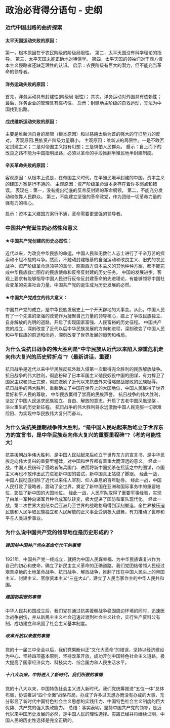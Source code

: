 # 政治必背得分语句 - 史纲

### 近代中国出路的曲折探索

#### 太平天国运动失败的原因：

第一，根本原因在于农民阶级的阶级局限性。
第二，太平天国没有科学理论的指导。
第三，太平天国未能正确地对待儒学。
第四，太平天国的领袖们对于西方资本主义侵略者还缺乏理性的认识。
启示：农民阶级有巨大的潜力，但不能充当革命的领导者。

#### 洋务运动失败的原因：

首先，洋务运动具有封建性(阶级局 限性)；
其次，洋务运动对外国具有依赖性；
最后，洋务企业的管理具有腐朽性。
启示：封建地主阶级的自救运动，无法为中国找到出路。

#### 戊戌维新运动失败的原因：

主要是维新派自身的局限（根本原因）和以慈禧太后为首的强大的守旧势力的反对。
客观原因:民族资产阶级力量弱小。
主观原因：维新派的局限性。一是不敢否定封建主义；二是对帝国主义抱有幻想；三是惧怕人民群众。
启示：自上而下的改良之路不能为中国指明出路，必须以革命的手段推翻半殖民地半封建制度。

#### 辛亥革命失败的原因：

客观原因：从根本上说是，在帝国主义时代，在半殖民地半封建的中国，资本主义的建国方案是行不通的。
主观原因：资产阶级革命派本身存在着许多弱点和错误。
表现在：第一，没有提出彻底的反帝反封建的革命纲领。
第二，不能充分发动和依靠人民群众。
第三，不能建立坚强的革命政党，作为团结一切革命力量的强有力的核心。

启示：资本主义建国方案行不通，革命需要更坚强的领导者。



### 中国共产党诞生的必然性和意义

#### ★中国共产党创建的历史必然性：

近代以来，为改变中华民族的命运，中国人民和无数仁人志士进行了千辛万苦的探索和不屈不挠的斗争。然而，不触动封建根基的自强运动和改良主义、旧式的农民战争、资产阶级革命派领导的革命、照搬西方资本主义的其他种种方案，都不能完成中华民族救亡图存的民族使命和反帝反封建的历史任务。
中国的发展进步，客观上要求有能够指导中国人民进行反帝反封建革命的先进理论，有能够领导中国社会变革的先进社会力量。中国共产党的诞生成为历史发展的必然。

#### ★中国共产党成立的伟大意义：

中国共产党的成立，是中华民族发展史上一个开天辟地的大事变。从此，中国人民有了一个先进的坚强的政党作为凝聚自己力量的领导核心，踏上了争取民族独立、自身解放的光明的道路，开启了实现国家富强、人民富裕的历史征程。
中国共产党的成立，深刻改变了近代以后中华民族发展的方向和进程，深刻改变了中国人民和中华民族的前途和命运，深刻改变了世界发展的趋势和格局。



### 为什么说抗日战争的伟大胜利是“中华民族从近代以来陷入深重危机走向伟大复兴的历史转折点”?（最新讲话，重要）

抗日战争是近代以来中华民族反抗外敌入侵第一次取得完全胜利的民族解放战争。
抗日战争的伟大胜利，彻底粉碎了日本军国主义殖民奴役中国的图谋，有力捍卫了国家主权和领土完整，彻底洗刷了近代以来抗击外来侵略屡战屡败的民族耻辱。
抗日战争的伟大胜利，重新确立了中国在世界上的大国地位，中国人民赢得了世界爱好和平人民的尊敬， 中华民族赢得了崇高的民族声誉。
抗日战争的伟大胜利，坚定了中国人民追求民族独立、自由、解放的意志，开启了古老中国凤凰涅槃 、浴火重生的历史新征程。
抗日战争的伟大胜利将永远激励中国人民克服一切艰难险阻、为实现中华民族伟大复兴而奋斗。



### 为什么说抗美援朝战争伟大胜利，“是中国人民站起来后屹立于世界东方的宣言书，是中华民族走向伟大复兴的重要里程碑”?（考的可能性大）

抗美援朝战争伟大胜利，是中国人民站起来后屹立于世界东方的宣言书，是中华民族走向伟大复兴的重要里程碑，对中国和世界都有着重大而深远的意义。
经此一战，中国人民粉碎了侵略者陈兵国门、进而将新中国扼杀在摇篮之中的图谋，帝国主义再也不敢作出武力进犯新中国的尝试，新中国真正站稳了脚跟。
经此一战，中国人民彻底扫除了近代以来任人宰割、仰人鼻息的百年耻辱。
经此一战，中国人民打败了侵略者，震动了全世界，奠定了新中国在亚洲和国际事务中的重要地位，彰显了新中国的大国地位。
经此一战，人民军队取得了重要军事经验，实现了由单一军种向诸军兵种合成军队转变，极大促进了国防和军队现代化。
经此一战，第二次世界大战结束后亚洲乃至世界的战略格局得到深刻塑造，全世界被压迫民族和人民争取民族独立和人民解放的正义事业受到极大鼓舞，有力推动了世界和平与人类进步事业。



### 为什么说中国共产党的领导地位是历史形成的？

##### 建国前中国共产党在革命年代干的事情

1921年，中国共产党一经成立，就把为中国人民谋幸福、为中华民族谋复兴作为自己的初心和使命，确立了新民主主义革命的正确道路。我们党团结带领人民经过艰苦卓绝的土地革命战争、抗日战争、解放战争，推翻了压在中国人民头上的帝国主义、封建主义、官僚资本主义“三座大山”，建立了人民当家作主的中华人民共和国。

##### 建国初期做的事情

中华人民共和国成立后，我们党在通过抗美援朝战争稳固周边环境的同时，迅速医治战争创伤，并从新民主主义社会迅速过渡到社会主义社会，实行生产资料公有制，成功建立和巩固了社会主义基本制度。

##### 改革开放以来做的事情

党的十一届三中全会以后，我们党果断纠正“文化大革命”的错误，坚持以经济建设为中心、坚持四项基本原则、坚持改革开放，成功开创中国特色社会主义道路，极大提高了国家经济实力、科技实力、综合国力和人民生活水平。

##### 十八大以来，中特进入了新时代，我们所做的事情

党的十八大以来，中国特色社会主义进入新时代。我们党统筹推进“五位一体”总体布局，协调推进“四个全面”战略布局，办成了许多过去想办而没有办成的大事，充分彰显了新时代中国特色社会主义思想的实践伟力、中国特色社会主义制度的巨大优势、共产党的强大执政能力。
总结：事实表明，坚持中国共产党的领导，是近代以来中国历史发展的必然，是中国人民的理性选择。实践已经并将继续证明，中国人民的历史性选择是完全正确的。